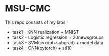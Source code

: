 # MSU-CMC
This repo consists of my labs:

* task1 - KNN realization + MNIST 
* task2 - Logistic regression + 20newsgroups 
* task3 - SVM(cvxopt+subgrad) + model data 
* task4 - CNN(pytorch) + stl10 
